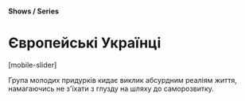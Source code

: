 #### Shows / Series

# Європейські Українці

[mobile-slider]

Група молодих придурків кидає виклик абсурдним реаліям життя, намагаючись не з'їхати з глузду на шляху до саморозвитку.